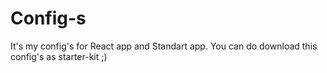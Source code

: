 # Config-s
It's my config's for React app and Standart app. You can do download this config's as starter-kit ;)
